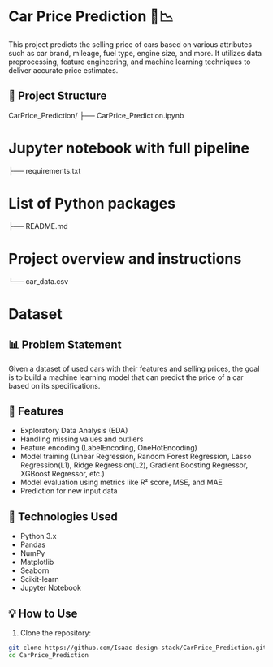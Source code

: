 # Car Price Prediction 🚗📉

This project predicts the selling price of cars based on various attributes such as car brand, mileage, fuel type, engine size, and more. 
It utilizes data preprocessing, feature engineering, and machine learning techniques to deliver accurate price estimates.

## 📁 Project Structure

CarPrice_Prediction/ 
├── CarPrice_Prediction.ipynb 
# Jupyter notebook with full pipeline 
├── requirements.txt 
# List of Python packages 
├── README.md 
# Project overview and instructions 
└── car_data.csv 
# Dataset


## 📊 Problem Statement

Given a dataset of used cars with their features and selling prices, the goal is to build a machine learning model that can predict the price of a car based on its specifications.

## 🚀 Features

- Exploratory Data Analysis (EDA)
- Handling missing values and outliers
- Feature encoding (LabelEncoding, OneHotEncoding)
- Model training (Linear Regression, Random Forest Regression, Lasso Regression(L1), Ridge Regression(L2), Gradient Boosting Regressor, XGBoost Regressor, etc.)
- Model evaluation using metrics like R² score, MSE, and MAE
- Prediction for new input data

## 🔧 Technologies Used

- Python 3.x
- Pandas
- NumPy
- Matplotlib
- Seaborn
- Scikit-learn
- Jupyter Notebook

## 💡 How to Use

1. Clone the repository:
```bash
git clone https://github.com/Isaac-design-stack/CarPrice_Prediction.git
cd CarPrice_Prediction

